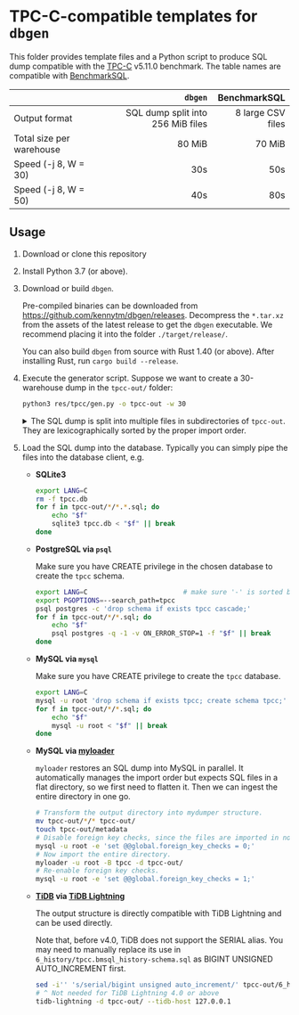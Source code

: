 TPC-C-compatible templates for `dbgen`
======================================

This folder provides template files and a Python script to produce SQL dump compatible with
the [TPC-C] v5.11.0 benchmark. The table names are compatible with [BenchmarkSQL].

|                          | `dbgen`                           | BenchmarkSQL      |
|--------------------------|----------------------------------:|------------------:|
| Output format            | SQL dump split into 256 MiB files | 8 large CSV files |
| Total size per warehouse | 80 MiB                            | 70 MiB            |
| Speed (-j 8, W = 30)     | 30s                               | 50s               |
| Speed (-j 8, W = 50)     | 40s                               | 80s               |

## Usage

1. Download or clone this repository

2. Install Python 3.7 (or above).

3. Download or build `dbgen`.

    Pre-compiled binaries can be downloaded from <https://github.com/kennytm/dbgen/releases>.
    Decompress the `*.tar.xz` from the assets of the latest release to get the `dbgen` executable.
    We recommend placing it into the folder `./target/release/`.

    You can also build `dbgen` from source with Rust 1.40 (or above). After installing Rust, run
    `cargo build --release`.

4. Execute the generator script. Suppose we want to create a 30-warehouse dump in the `tpcc-out/`
    folder:

    ```sh
    python3 res/tpcc/gen.py -o tpcc-out -w 30
    ```

    <details><summary>The SQL dump is split into multiple files in subdirectories of
    <code>tpcc-out</code>. They are lexicographically sorted by the proper import order.</summary>

    ```
    tpcc-out/
        0_config/
            tpcc-schema-create.sql
            tpcc.bmsql_config-schema.sql
            tpcc.bmsql_config.1.sql
        1_item/
            tpcc.bmsql_item-schema.sql
            tpcc.bmsql_item.1.sql
        2_warehouse/
            tpcc.bmsql_warehouse-schema.sql
            tpcc.bmsql_warehouse.1.sql
        3_stock/
            tpcc.bmsql_stock-schema.sql
            tpcc.bmsql_stock.001.sql
            tpcc.bmsql_stock.002.sql
            …
        4_district/
            tpcc.bmsql_district-schema.sql
            tpcc.bmsql_district.1.sql
        5_customer/
            tpcc.bmsql_customer-schema.sql
            tpcc.bmsql_customer.01.sql
            tpcc.bmsql_customer.02.sql
            …
        6_history/
            tpcc.bmsql_history-schema.sql
            tpcc.bmsql_history.01.sql
            tpcc.bmsql_history.12.sql
            …
        7_order/
            tpcc.bmsql_oorder-schema.sql
            tpcc.bmsql_oorder.001.sql
            tpcc.bmsql_oorder.002.sql
            …
            tpcc.bmsql_order_line-schema.sql
            tpcc.bmsql_order_line.001.sql
            tpcc.bmsql_order_line.002.sql
            …
        8_new_order/
            tpcc.bmsql_new_order-schema.sql
            tpcc.bmsql_new_order.1.sql
            tpcc.bmsql_new_order.2.sql
            …
    ```

    </details>

5. Load the SQL dump into the database. Typically you can simply pipe the files into the database
    client, e.g.

    * **SQLite3**

        ```sh
        export LANG=C
        rm -f tpcc.db
        for f in tpcc-out/*/*.*.sql; do
            echo "$f"
            sqlite3 tpcc.db < "$f" || break
        done
        ```

    * **PostgreSQL via `psql`**

        Make sure you have CREATE privilege in the chosen database to create the `tpcc` schema.

        ```sh
        export LANG=C                        # make sure '-' is sorted before '.'
        export PGOPTIONS=--search_path=tpcc
        psql postgres -c 'drop schema if exists tpcc cascade;'
        for f in tpcc-out/*/*.sql; do
            echo "$f"
            psql postgres -q -1 -v ON_ERROR_STOP=1 -f "$f" || break
        done
        ```

    * **MySQL via `mysql`**

        Make sure you have CREATE privilege to create the `tpcc` database.

        ```sh
        export LANG=C
        mysql -u root 'drop schema if exists tpcc; create schema tpcc;'
        for f in tpcc-out/*/*.sql; do
            echo "$f"
            mysql -u root < "$f" || break
        done
        ```

    * **MySQL via [myloader]**

        `myloader` restores an SQL dump into MySQL in parallel. It automatically manages the import
        order but expects SQL files in a flat directory, so we first need to flatten it. Then we can
        ingest the entire directory in one go.

        ```sh
        # Transform the output directory into mydumper structure.
        mv tpcc-out/*/* tpcc-out/
        touch tpcc-out/metadata
        # Disable foreign key checks, since the files are imported in no particular order.
        mysql -u root -e 'set @@global.foreign_key_checks = 0;'
        # Now import the entire directory.
        myloader -u root -B tpcc -d tpcc-out/
        # Re-enable foreign key checks.
        mysql -u root -e 'set @@global.foreign_key_checks = 1;'
        ```

    * **[TiDB] via [TiDB Lightning]**

        The output structure is directly compatible with TiDB Lightning and can be used directly.

        Note that, before v4.0, TiDB does not support the SERIAL alias. You may need to manually
        replace its use in `6_history/tpcc.bmsql_history-schema.sql` as
        BIGINT UNSIGNED AUTO_INCREMENT first.

        ```sh
        sed -i'' 's/serial/bigint unsigned auto_increment/' tpcc-out/6_history/tpcc.bmsql_history-schema.sql
        # ^ Not needed for TiDB Lightning 4.0 or above
        tidb-lightning -d tpcc-out/ --tidb-host 127.0.0.1
        ```

[TPC-C]: http://www.tpc.org/tpcc/
[BenchmarkSQL]: https://sourceforge.net/projects/benchmarksql/
[myloader]: https://github.com/maxbube/mydumper
[TiDB]: https://pingcap.com/docs/
[TiDB Lightning]: https://pingcap.com/docs/stable/reference/tools/tidb-lightning/overview/